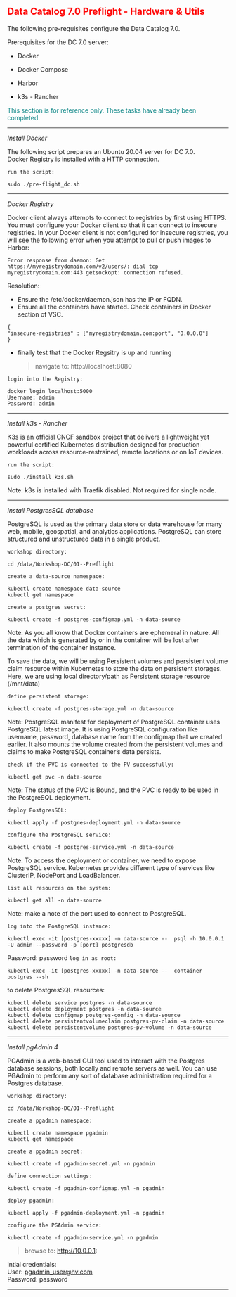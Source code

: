 ## <font color='red'>Data Catalog 7.0 Preflight - Hardware & Utils</font>  

The following pre-requisites configure the Data Catalog 7.0.

Prerequisites for the DC 7.0 server:
* Docker
* Docker Compose 
* Harbor

* k3s - Rancher

<font color='teal'>This section is for reference only. These tasks have already been completed.</font>

---

<em>Install Docker</em>

The following script prepares an Ubuntu 20.04 server for DC 7.0.  
Docker Registry is installed with a HTTP connection.

``run the script:``
```
sudo ./pre-flight_dc.sh
```

--- 

<em>Docker Registry</em>

Docker client always attempts to connect to registries by first using HTTPS. You must configure your Docker client so that it can connect to insecure registries. In your Docker client is not configured for insecure registries, you will see the following error when you attempt to pull or push images to Harbor:  

```Error response from daemon: Get https://myregistrydomain.com/v2/users/: dial tcp myregistrydomain.com:443 getsockopt: connection refused.```

Resolution: 
* Ensure the /etc/docker/daemon.json has the IP or FQDN. 
* Ensure all the containers have started. Check containers in Docker section of VSC.

```
{
"insecure-registries" : ["myregistrydomain.com:port", "0.0.0.0"]
}
```

* finally test that the Docker Regsitry is up and running

  > navigate to: http://localhost:8080

``login into the Registry:``
```
docker login localhost:5000
Username: admin
Password: admin   
```

---

<em>Install k3s - Rancher</em> 

K3s is an official CNCF sandbox project that delivers a lightweight yet powerful certified Kubernetes distribution designed for production workloads across resource-restrained, remote locations or on IoT devices.

``run the script:``
```
sudo ./install_k3s.sh
```
Note: k3s is installed with Traefik disabled. Not required for single node.

---

<em>Install PostgresSQL database</em>

PostgreSQL is used as the primary data store or data warehouse for many web, mobile, geospatial, and analytics applications. PostgreSQL can store structured and unstructured data in a single product.

``workshop directory:``
```
cd /data/Workshop-DC/01--Preflight
```

``create a data-source namespace:``
```
kubectl create namespace data-source
kubectl get namespace
```

``create a postgres secret:``
```
kubectl create -f postgres-configmap.yml -n data-source
``` 
Note: As you all know that Docker containers are ephemeral in nature. All the data which is generated by or in the container will be lost after termination of the container instance.

To save the data, we will be using Persistent volumes and persistent volume claim resource within Kubernetes to store the data on persistent storages.
Here, we are using local directory/path as Persistent storage resource (/mnt/data)

``define persistent storage:``
```
kubectl create -f postgres-storage.yml -n data-source
```
Note: PostgreSQL manifest for deployment of PostgreSQL container uses PostgreSQL latest image. It is using PostgreSQL configuration like username, password, database name from the configmap that we created earlier. It also mounts the volume created from the persistent volumes and claims to make PostgreSQL container’s data persists.

``check if the PVC is connected to the PV successfully:``
```
kubectl get pvc -n data-source
```
Note: The status of the PVC is Bound, and the PVC is ready to be used in the PostgreSQL deployment.

``deploy PostgresSQL:``
```
kubectl apply -f postgres-deployment.yml -n data-source
```

``configure the PostgreSQL service:``
```
kubectl create -f postgres-service.yml -n data-source
```
Note: To access the deployment or container, we need to expose PostgreSQL service. Kubernetes provides different type of services like ClusterIP, NodePort and LoadBalancer.

``list all resources on the system:``
```
kubectl get all -n data-source
```
Note: make a note of the port used to connect to PostgreSQL.

``log into the PostgreSQL instance:``
```
kubectl exec -it [postgres-xxxxx] -n data-source --  psql -h 10.0.0.1 -U admin --password -p [port] postgresdb
```
Password: password
``log in as root:``
```
kubectl exec -it [postgres-xxxxx] -n data-source --  container postgres --sh
```



to delete PostgresSQL resources:
```
kubectl delete service postgres -n data-source
kubectl delete deployment postgres -n data-source
kubectl delete configmap postgres-config -n data-source
kubectl delete persistentvolumeclaim postgres-pv-claim -n data-source
kubectl delete persistentvolume postgres-pv-volume -n data-source
```

---

<em>Install pgAdmin 4</em>

PGAdmin is a web-based GUI tool used to interact with the Postgres database sessions, both locally and remote servers as well. You can use PGAdmin to perform any sort of database administration required for a Postgres database.

``workshop directory:``
```
cd /data/Workshop-DC/01--Preflight
```

``create a pgadmin namespace:``
```
kubectl create namespace pgadmin
kubectl get namespace
```

``create a pgadmin secret:``
```
kubectl create -f pgadmin-secret.yml -n pgadmin
```
``define connection settings:``
```
kubectl create -f pgadmin-configmap.yml -n pgadmin
```
``deploy pgadmin:``
```
kubectl apply -f pgadmin-deployment.yml -n pgadmin
```
``configure the PGAdmin service:``
```
kubectl create -f pgadmin-service.yml -n pgadmin
```

  > browse to: http://10.0.0.1:

intial credentials:    
User: pgadmin_user@hv.com    
Password: password




---
